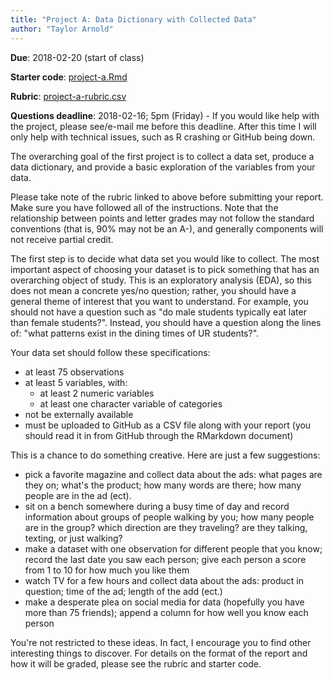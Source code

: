 ```yaml
---
title: "Project A: Data Dictionary with Collected Data"
author: "Taylor Arnold"
---
```


**Due**: 2018-02-20 (start of class)

**Starter code**: <a href="https://raw.githubusercontent.com/statsmaths/stat209/master/projects/project-a.Rmd" download="project-a.Rmd" target="_blank">project-a.Rmd</a>

**Rubric**: [project-a-rubric.csv](https://github.com/statsmaths/stat209/blob/master/projects/project-a-rubric.csv)

**Questions deadline**:  2018-02-16; 5pm (Friday) - If you would like help
with the project, please see/e-mail me before this deadline. After this time
I will only help with technical issues, such as R crashing or GitHub being
down.

The overarching goal of the first project is to collect a
data set, produce a data dictionary, and provide a basic
exploration of the variables from your data.

Please take note of the rubric linked to above before submitting your report.
Make sure you have followed all of the instructions. Note that the
relationship between points and letter grades may not follow the standard
conventions (that is, 90\% may not be an A-), and generally components will
not receive partial credit.

The first step is to decide what data set you would like to collect. The most
important aspect of choosing your dataset is to pick something that has an
overarching object of study. This is an exploratory analysis (EDA), so this
does not mean a concrete yes/no question; rather, you should have a general
theme of interest that you want to understand. For example, you should not
have a question such as "do male students typically eat later than female
students?". Instead, you should have a question along the lines of: "what
patterns exist in the dining times of UR students?".

Your data set should follow these specifications:

- at least 75 observations
- at least 5 variables, with:
    - at least 2 numeric variables
    - at least one character variable of categories
- not be externally available
- must be uploaded to GitHub as a CSV file along with your report (you should
read it in from GitHub through the RMarkdown document)

This is a chance to do something creative. Here are just a
few suggestions:

- pick a favorite magazine and collect data about the ads:
what pages are they on; what's the product; how many words are
there; how many people are in the ad (ect).
- sit on a bench somewhere during a busy time of day and record
information about groups of people walking by you; how many people are in
the group? which direction are they traveling? are they talking, texting, or
just walking?
- make a dataset with one observation for different people that you know;
record the last date you saw each person; give each
person a score from 1 to 10 for how much you like them
- watch TV for a few hours and collect data about the ads:
product in question; time of the ad; length of the add (ect.)
- make a desperate plea on social media for data (hopefully you
have more than 75 friends); append a column for how well you
know each person

You're not restricted to these ideas. In fact, I encourage you
to find other interesting things to discover. For details on
the format of the report and how it will be graded, please see
the rubric and starter code.

